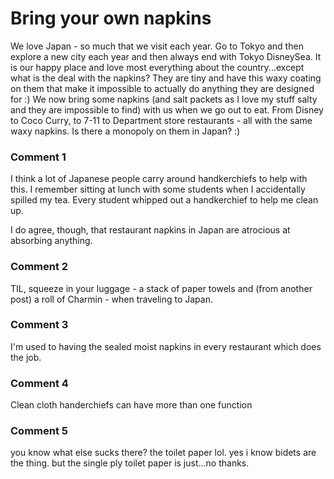 # Bring your own napkins

We love Japan - so much that we visit each year.  Go to Tokyo and then explore a new city each year and then always end with Tokyo DisneySea.  It is our happy place and love most everything about the country...except what is the deal with the napkins?  They are tiny and have this waxy coating on them that make it impossible to actually do anything they are designed for :)  We now bring some napkins (and salt packets as I love my stuff salty and they are impossible to find) with us when we go out to eat.  From Disney to Coco Curry, to 7-11 to Department store restaurants - all with the same waxy napkins.  Is there a monopoly on them in Japan?  :)

### Comment 1

I think a lot of Japanese people carry around handkerchiefs to help with this. I remember sitting at lunch with some students when I accidentally spilled my tea. Every student whipped out a handkerchief to help me clean up.

I do agree, though, that restaurant napkins in Japan are atrocious at absorbing anything.

### Comment 2

TIL, squeeze in your luggage - a stack of paper towels and (from another post) a roll of Charmin -  when traveling to Japan.

### Comment 3

I'm used to having the sealed moist napkins in every restaurant which does the job.

### Comment 4

Clean cloth handerchiefs can have more than one function

### Comment 5

you know what else sucks there? the toilet paper lol. yes i know bidets are the thing. but the single ply toilet paper is just...no thanks.

